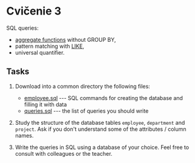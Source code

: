 # Cvičenie 3

SQL queries:
* [aggregate functions](https://www.postgresql.org/docs/current/tutorial-agg.html) without GROUP BY,
* pattern matching with [LIKE](https://www.postgresql.org/docs/current/functions-matching.html),
* universal quantifier.

## Tasks

1. Download into a common directory the following files:
	- [employee.sql](employee.sql) --- SQL commands for creating the database and filling it with data
	- [queries.sql](queries.sql) --- the list of queries you should write

2. Study the structure of the database tables `employee`, `department` and `project`. Ask if you don't understand some of the attributes / column names.

3. Write the queries in SQL using a database of your choice. Feel free to consult with colleagues or the teacher.

